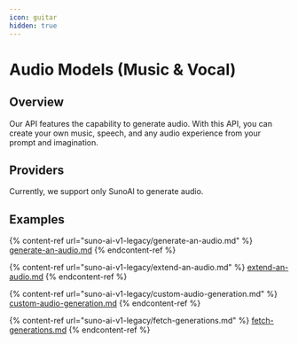 ```yaml
---
icon: guitar
hidden: true
---
```


# Audio Models (Music & Vocal)

## Overview

Our API features the capability to generate audio. With this API, you can create your own music, speech, and any audio experience from your prompt and imagination.

## Providers

Currently, we support only SunoAI to generate audio.

## Examples

{% content-ref url="suno-ai-v1-legacy/generate-an-audio.md" %}
[generate-an-audio.md](suno-ai-v1-legacy/generate-an-audio.md)
{% endcontent-ref %}

{% content-ref url="suno-ai-v1-legacy/extend-an-audio.md" %}
[extend-an-audio.md](suno-ai-v1-legacy/extend-an-audio.md)
{% endcontent-ref %}

{% content-ref url="suno-ai-v1-legacy/custom-audio-generation.md" %}
[custom-audio-generation.md](suno-ai-v1-legacy/custom-audio-generation.md)
{% endcontent-ref %}

{% content-ref url="suno-ai-v1-legacy/fetch-generations.md" %}
[fetch-generations.md](suno-ai-v1-legacy/fetch-generations.md)
{% endcontent-ref %}
